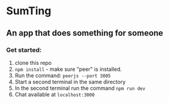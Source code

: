 # SumTing
## An app that does something for someone
### Get started:
1. clone this repo
2. ```npm install``` - make sure "peer" is installed.
3. Run the command: ```peerjs --port 3005```
4. Start a second terminal in the same directory
5. In the second terminal run the command ```npm run dev```
6. Chat available at ```localhost:3000```

